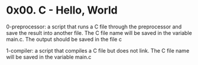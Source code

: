 # 0x00. C - Hello, World

0-preprocessor: a script that runs a C file through the preprocessor and save the result into another file. The C file name will be saved in the variable main.c. The output should be saved in the file c

1-compiler: a script that compiles a C file but does not link. The C file name will be saved in the variable main.c

